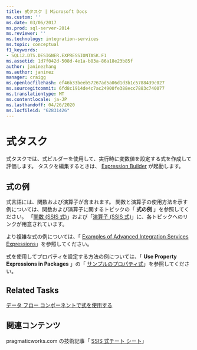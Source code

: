```yaml
---
title: 式タスク | Microsoft Docs
ms.custom: ''
ms.date: 03/06/2017
ms.prod: sql-server-2014
ms.reviewer: ''
ms.technology: integration-services
ms.topic: conceptual
f1_keywords:
- SQL12.DTS.DESIGNER.EXPRESSIONTASK.F1
ms.assetid: 1d7f042d-508d-4e1a-b83a-86a18e23b85f
author: janinezhang
ms.author: janinez
manager: craigg
ms.openlocfilehash: ef46b33beeb57267ad5a06d1d3b1c5788439c027
ms.sourcegitcommit: 6fd8c1914de4c7ac24900fe388ecc7883c740077
ms.translationtype: MT
ms.contentlocale: ja-JP
ms.lasthandoff: 04/26/2020
ms.locfileid: "62831426"
---
```

# <a name="expression-task"></a>式タスク
  式タスクでは、式ビルダーを使用して、実行時に変数値を設定する式を作成して評価します。 タスクを編集するときは、 [Expression Builder](../expressions/expression-builder.md) が起動します。  
  
## <a name="expression-examples"></a>式の例  
 式言語には、関数および演算子が含まれます。 関数と演算子の使用方法を示す例については、関数および演算子に関するトピックの「 **式の例** 」を参照してください。 「[関数 (SSIS 式)](../expressions/functions-ssis-expression.md)」および「[演算子 (SSIS 式)](../expressions/operators-ssis-expression.md)」に、各トピックへのリンクが用意されています。  
  
 より複雑な式の例については、「 [Examples of Advanced Integration Services Expressions](../expressions/examples-of-advanced-integration-services-expressions.md)」を参照してください。  
  
 式を使用してプロパティを設定する方法の例については、「 **Use Property Expressions in Packages** 」の「 [サンプルのプロパティ式](../expressions/use-property-expressions-in-packages.md)」を参照してください。  
  
## <a name="related-tasks"></a>Related Tasks  
 [データ フロー コンポーネントで式を使用する](../use-an-expression-in-a-data-flow-component.md)  
  
## <a name="related-content"></a>関連コンテンツ  
 pragmaticworks.com の技術記事「 [SSIS 式チート シート](https://pragmaticworks.com/Resources/Cheat-Sheets/SSIS-Expression-Cheat-Sheet)」  
  
  
